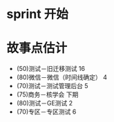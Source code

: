 # sprint 开始

# 故事点估计
* (50)测试－旧迁移测试                      16
* (80)微信－微信（时间线确定）              4
* (70)测试－测试管理后台                    5
* (75)商务－核学会                          下期
* (80)测试－GE测试                          2
* (70)专区－专区测试                        6
